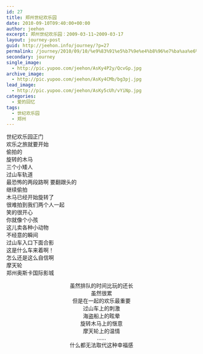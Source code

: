 ```yaml
---
id: 27
title: 郑州世纪欢乐园
date: 2010-09-10T09:40:00+00:00
author: jeehon
excerpt: 郑州世纪欢乐园：2009-03-11~2009-03-17
layout: journey-post
guid: http://jeehon.info/journey/?p=27
permalink: /journey/2010/09/10/%e9%83%91%e5%b7%9e%e4%b8%96%e7%ba%aa%e6%ac%a2%e4%b9%90%e5%9b%ad/
secondary: journey
single_image:
  - http://pic.yupoo.com/jeehon/AsKy4P2y/QcvGp.jpg
archive_image:
  - http://pic.yupoo.com/jeehon/AsKy4CMb/bg3pj.jpg
lead_image:
  - http://pic.yupoo.com/jeehon/AsKy5cUh/vYiNp.jpg
categories:
  - 爱的回忆
tags:
  - 世纪欢乐园
  - 郑州
---
```

<div class="wp-caption aligncenter" style="width: 510px;">
  <img src="http://pic.yupoo.com/jeehon/AsIHEbuc/medium.jpg" alt="" /><br /> 世纪欢乐园正门
</div>

<div class="wp-caption aligncenter" style="width: 510px;">
  <img src="http://pic.yupoo.com/jeehon/AsIGCAPt/medium.jpg" alt="" /><br /> 欢乐之旅就要开始
</div>

<div class="wp-caption aligncenter" style="width: 510px;">
  <img src="http://pic.yupoo.com/jeehon/AsIGEmd2/medium.jpg" alt="" /><br /> 偷拍的
</div>

<div class="wp-caption aligncenter" style="width: 510px;">
  <img src="http://pic.yupoo.com/jeehon/AsIGFaKs/medium.jpg" alt="" /><br /> 旋转的木马
</div>

<div class="wp-caption aligncenter" style="width: 510px;">
  <img src="http://pic.yupoo.com/jeehon/AsIGFYsb/medium.jpg" alt="" /><br /> 三个小矮人
</div>

<div class="wp-caption aligncenter" style="width: 510px;">
  <img src="http://pic.yupoo.com/jeehon/AsIGHv60/medium.jpg" alt="" /><br /> 过山车轨道
</div>

<div class="wp-caption aligncenter" style="width: 510px;">
  <img src="http://pic.yupoo.com/jeehon/AsIGI4HH/medium.jpg" alt="" /><br /> 最恐怖的两段路啊 要翻跟头的
</div>

<div class="wp-caption aligncenter" style="width: 510px;">
  <img src="http://pic.yupoo.com/jeehon/AsIGKqr7/medium.jpg" alt="" /><br /> 继续偷拍
</div>

<div class="wp-caption aligncenter" style="width: 510px;">
  <img src="http://pic.yupoo.com/jeehon/AsIGMfdW/medium.jpg" alt="" /><br /> 木马已经开始旋转了
</div>

<div class="wp-caption aligncenter" style="width: 510px;">
  <img src="http://pic.yupoo.com/jeehon/AsIGN6xO/medium.jpg" alt="" /><br /> 很难拍到我们两个人一起
</div>

<div class="wp-caption aligncenter" style="width: 510px;">
  <img src="http://pic.yupoo.com/jeehon/AsIGP9xp/medium.jpg" alt="" /><br /> 笑的很开心
</div>

<div class="wp-caption aligncenter" style="width: 510px;">
  <img src="http://pic.yupoo.com/jeehon/AsIGPWrn/medium.jpg" alt="" /><br /> 你就像个小孩
</div>

<div class="wp-caption aligncenter" style="width: 510px;">
  <img src="http://pic.yupoo.com/jeehon/AsIGQXiC/medium.jpg" alt="" /><br /> 这儿卖各种小动物
</div>

<div class="wp-caption aligncenter" style="width: 510px;">
  <img src="http://pic.yupoo.com/jeehon/AsIGRJrB/medium.jpg" alt="" /><br /> 不经意的瞬间
</div>

<div class="wp-caption aligncenter" style="width: 510px;">
  <img src="http://pic.yupoo.com/jeehon/AsIGSVUQ/medium.jpg" alt="" /><br /> 过山车入口下面合影
</div>

<div class="wp-caption aligncenter" style="width: 510px;">
  <img src="http://pic.yupoo.com/jeehon/AsIGTFhz/medium.jpg" alt="" /><br /> 这是什么车来着啊！
</div>

<div class="wp-caption aligncenter" style="width: 510px;">
  <img src="http://pic.yupoo.com/jeehon/AsIGUGSq/medium.jpg" alt="" /><br /> 怎么还是这么自信啊
</div>

<div class="wp-caption aligncenter" style="width: 510px;">
  <img src="http://pic.yupoo.com/jeehon/AsIGVPLE/medium.jpg" alt="" /><br /> 摩天轮
</div>

<div class="wp-caption aligncenter" style="width: 510px;">
  <img src="http://pic.yupoo.com/jeehon/AsIGYREc/medium.jpg" alt="" /><br /> 郑州奥斯卡国际影城
</div>

<p style="text-align: center;">
  虽然排队的时间比玩的还长<br /> 虽然很累<br /> 但是在一起的欢乐最重要<br /> 过山车上的刺激<br /> 海盗船上的眩晕<br /> 旋转木马上的惬意<br /> 摩天轮上的温情<br /> ……<br /> 什么都无法取代这种幸福感
</p>